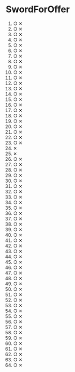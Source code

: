 # SwordForOffer
01. ○ ✕
02. ○ ✕
03. ○ ✕
04. ○ ✕
05. ○ ✕
06. ○ ✕
07. ○ ✕
08. ○ ✕
09. ○ ✕
10. ○ ✕
11. ○ ✕
12. ○ ✕
13. ○ ✕
14. ○ ✕
15. ○ ✕
16. ○ ✕
17. ○ ✕
18. ○ ✕
19. ○ ✕
20. ○ ✕
21. ○ ✕
22. ○ ✕
23. ○ ✕
24. ✕
25. ✕
26. ○ ✕
27. ○ ✕
28. ○ ✕
29. ○ ✕
30. ○ ✕
31. ○ ✕
32. ○ ✕
33. ○ ✕
34. ○ ✕
1. ○ ✕
1. ○ ✕
1. ○ ✕
1. ○ ✕
1. ○ ✕
1. ○ ✕
1. ○ ✕
1. ○ ✕
1. ○ ✕
1. ○ ✕
1. ○ ✕
1. ○ ✕
1. ○ ✕
1. ○ ✕
1. ○ ✕
1. ○ ✕
1. ○ ✕
1. ○ ✕
1. ○ ✕
1. ○ ✕
1. ○ ✕
1. ○ ✕
1. ○ ✕
1. ○ ✕
1. ○ ✕
1. ○ ✕
1. ○ ✕
1. ○ ✕
1. ○ ✕
1. ○ ✕


